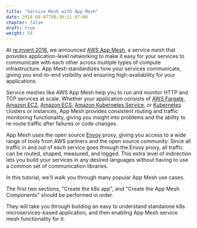 ```yaml
---
title: "Service Mesh with App Mesh"
date: 2018-08-07T08:30:11-07:00
chapter: false
draft: true
weight: 54
---
```


At [re:invent 2018](https://www.youtube.com/watch?v=GVni3ruLSe0), we announced [AWS App Mesh](https://aws.amazon.com/app-mesh), a service mesh that provides application-level networking to make it easy for your services to communicate with each other across multiple types of compute infrastructure. App Mesh standardizes how your services communicate, giving you end-to-end visibility and ensuring high-availability for your applications.

Service meshes like AWS App Mesh help you to run and monitor HTTP and TCP services at scale. Whether your application consists of [AWS Fargate](https://aws.amazon.com/fargate/), [Amazon EC2](https://aws.amazon.com/ec2/), [Amazon ECS](https://aws.amazon.com/ecs/), [Amazon Kubernetes Service](https://aws.amazon.com/eks/), or [Kubernetes](https://aws.amazon.com/kubernetes/) clusters or instances, App Mesh provides consistent routing and traffic monitoring functionality, giving you insight into problems and the ability to re-route traffic after failures or code changes.

App Mesh uses the open source [Envoy](https://www.envoyproxy.io/) proxy, giving you access to a wide range of tools from AWS partners and the open source community.  Since all traffic in and out of each service goes through the Envoy proxy, all traffic can be routed, shaped, measured, and logged. This extra level of indirection lets you build your services in any desired languages without having to use a common set of communication libraries.

In this tutorial, we'll walk you through many popular App Mesh use cases.  

The first two sections, "Create the k8s app", and "Create the App Mesh Components" should be performed in order.  

They will take you through building an easy to understand standalone k8s microservices-based application, and then enabling App Mesh service mesh functionality for it.  
